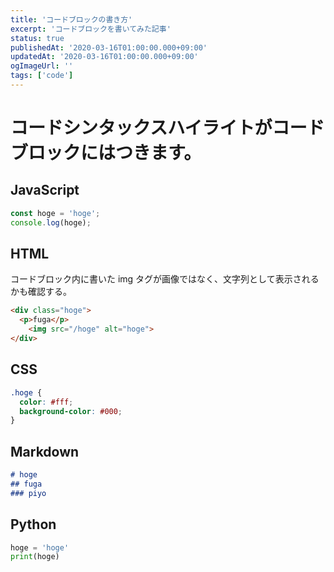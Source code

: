 ```yaml
---
title: 'コードブロックの書き方'
excerpt: 'コードブロックを書いてみた記事'
status: true
publishedAt: '2020-03-16T01:00:00.000+09:00'
updatedAt: '2020-03-16T01:00:00.000+09:00'
ogImageUrl: ''
tags: ['code']
---
```

# コードシンタックスハイライトがコードブロックにはつきます。
## JavaScript

```js
const hoge = 'hoge';
console.log(hoge);
```

## HTML
コードブロック内に書いた img タグが画像ではなく、文字列として表示されるかも確認する。
```html
<div class="hoge">
  <p>fuga</p>
    <img src="/hoge" alt="hoge">
</div>
```

## CSS

```css
.hoge {
  color: #fff;
  background-color: #000;
}
```

## Markdown

```md
# hoge
## fuga
### piyo
```

## Python

```py
hoge = 'hoge'
print(hoge)
```

